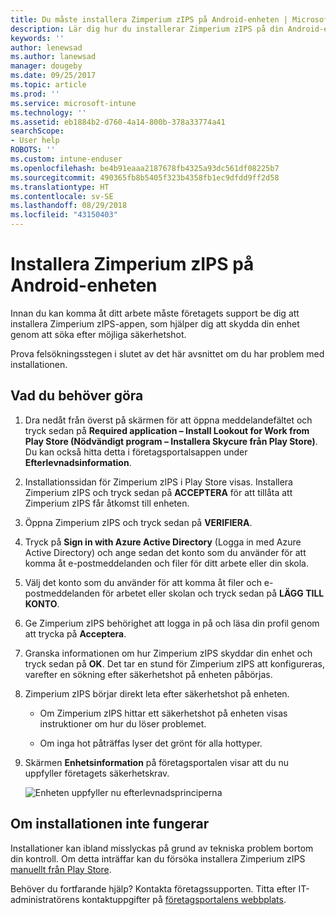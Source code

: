 ```yaml
---
title: Du måste installera Zimperium zIPS på Android-enheten | Microsoft Docs
description: Lär dig hur du installerar Zimperium zIPS på din Android-enhet.
keywords: ''
author: lenewsad
ms.author: lanewsad
manager: dougeby
ms.date: 09/25/2017
ms.topic: article
ms.prod: ''
ms.service: microsoft-intune
ms.technology: ''
ms.assetid: eb1884b2-d760-4a14-800b-378a33774a41
searchScope:
- User help
ROBOTS: ''
ms.custom: intune-enduser
ms.openlocfilehash: be4b91eaaa2187678fb4325a93dc561df08225b7
ms.sourcegitcommit: 490365fb8b5405f323b4358fb1ec9dfdd9ff2d58
ms.translationtype: HT
ms.contentlocale: sv-SE
ms.lasthandoff: 08/29/2018
ms.locfileid: "43150403"
---
```

# <a name="install-zimperium-zips-on-your-android-device"></a>Installera Zimperium zIPS på Android-enheten

Innan du kan komma åt ditt arbete måste företagets support be dig att installera Zimperium zIPS-appen, som hjälper dig att skydda din enhet genom att söka efter möjliga säkerhetshot.

Prova felsökningsstegen i slutet av det här avsnittet om du har problem med installationen.

## <a name="what-you-need-to-do"></a>Vad du behöver göra

1. Dra nedåt från överst på skärmen för att öppna meddelandefältet och tryck sedan på **Required application – Install Lookout for Work from Play Store (Nödvändigt program – Installera Skycure från Play Store)**. Du kan också hitta detta i företagsportalsappen under __Efterlevnadsinformation__.

2. Installationssidan för Zimperium zIPS i Play Store visas. Installera Zimperium zIPS och tryck sedan på **ACCEPTERA** för att tillåta att Zimperium zIPS får åtkomst till enheten.

3. Öppna Zimperium zIPS och tryck sedan på **VERIFIERA**.

4. Tryck på **Sign in with Azure Active Directory** (Logga in med Azure Active Directory) och ange sedan det konto som du använder för att komma åt e-postmeddelanden och filer för ditt arbete eller din skola.

5. Välj det konto som du använder för att komma åt filer och e-postmeddelanden för arbetet eller skolan och tryck sedan på **LÄGG TILL KONTO**.

6. Ge Zimperium zIPS behörighet att logga in på och läsa din profil genom att trycka på **Acceptera**.

7. Granska informationen om hur Zimperium zIPS skyddar din enhet och tryck sedan på **OK**. Det tar en stund för Zimperium zIPS att konfigureras, varefter en sökning efter säkerhetshot på enheten påbörjas.

8. Zimperium zIPS börjar direkt leta efter säkerhetshot på enheten.

   * Om Zimperium zIPS hittar ett säkerhetshot på enheten visas instruktioner om hur du löser problemet.

   * Om inga hot påträffas lyser det grönt för alla hottyper.

11. Skärmen **Enhetsinformation** på företagsportalen visar att du nu uppfyller företagets säkerhetskrav.

    ![Enheten uppfyller nu efterlevnadsprinciperna](./media/mtd-device-now-compliant-android.png)

## <a name="if-the-installation-doesnt-work"></a>Om installationen inte fungerar

Installationer kan ibland misslyckas på grund av tekniska problem bortom din kontroll. Om detta inträffar kan du försöka installera Zimperium zIPS [manuellt från Play Store](https://play.google.com/store/apps/details?id=com.zimperium.zips).

Behöver du fortfarande hjälp? Kontakta företagssupporten. Titta efter IT-administratörens kontaktuppgifter på [företagsportalens webbplats](https://go.microsoft.com/fwlink/?linkid=2010980).
